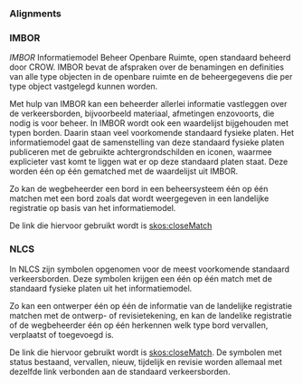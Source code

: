 
### Alignments
<div class="issue" data-number="188"></div>



### IMBOR

<dfn>IMBOR</dfn> Informatiemodel Beheer Openbare Ruimte, open standaard beheerd door CROW. IMBOR bevat de afspraken over de benamingen en definities van alle type objecten in de openbare ruimte en de beheergegevens die per type object vastgelegd kunnen worden.

Met hulp van IMBOR kan een beheerder allerlei informatie vastleggen over de verkeersborden, bijvoorbeeld materiaal, afmetingen enzovoorts, die nodig is voor beheer. In IMBOR wordt ook een waardelijst bijgehouden met typen borden. Daarin staan veel voorkomende standaard fysieke platen. 
Het informatiemodel gaat de samenstelling van deze standaard fysieke platen publiceren met de gebruikte achtergrondschilden en iconen, waarmee explicieter vast komt te liggen wat er op deze standaard platen staat. Deze worden één op één gematched met de waardelijst uit IMBOR. 

Zo kan de wegbeheerder een bord in een beheersysteem één op één matchen met een bord zoals dat wordt weergegeven in een landelijke registratie op basis van het informatiemodel.

De link die hiervoor gebruikt wordt is [skos:closeMatch](https://www.w3.org/2004/02/skos/core#closeMatch)

### NLCS
In NLCS zijn symbolen opgenomen voor de meest voorkomende standaard verkeersborden. Deze symbolen krijgen een één op één match met de standaard fysieke platen uit het informatiemodel.

Zo kan een ontwerper één op één de informatie van de landelijke registratie matchen met de ontwerp- of revisietekening, en kan de landelike registratie of de wegbeheerder één op één herkennen welk type bord vervallen, verplaatst of toegevoegd is.

De link die hiervoor gebruikt wordt is [skos:closeMatch](https://www.w3.org/2004/02/skos/core#closeMatch). De symbolen met status bestaand, vervallen, nieuw, tijdelijk en revisie worden allemaal met dezelfde link verbonden aan de standaard verkeersborden.